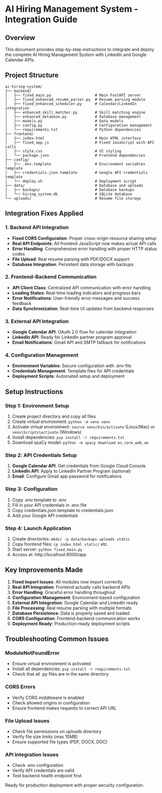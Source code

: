 # AI Hiring Management System - Integration Guide

## Overview
This document provides step-by-step instructions to integrate and deploy the complete AI Hiring Management System with LinkedIn and Google Calendar APIs.

## Project Structure
```
ai-hiring-system/
├── backend/
│   ├── fixed_main.py                    # Main FastAPI server
│   ├── fixed_enhanced_resume_parser.py  # Resume parsing module
│   ├── fixed_enhanced_scheduler.py      # Calendar/LinkedIn integration  
│   ├── enhanced_skill_matcher.py        # Skill matching engine
│   ├── enhanced_database.py             # Database management
│   ├── models.py                        # Data models
│   ├── config.py                        # Configuration management
│   └── requirements.txt                 # Python dependencies
├── frontend/
│   ├── index.html                       # Main HTML interface
│   ├── fixed_app.js                     # Fixed JavaScript with API calls
│   ├── style.css                        # UI styling
│   └── package.json                     # Frontend dependencies
├── config/
│   ├── .env.template                    # Environment variables template
│   ├── credentials.json.template        # Google API credentials template
│   └── deploy.sh                        # Deployment script
├── data/                                # Database and uploads
│   ├── backups/                         # Database backups
│   └── hiring_system.db                 # SQLite database
└── uploads/                             # Resume file storage
```

## Integration Fixes Applied

### 1. Backend API Integration
- **Fixed CORS Configuration**: Proper cross-origin resource sharing setup
- **Real API Endpoints**: All frontend JavaScript now makes actual API calls
- **Error Handling**: Comprehensive error handling with proper HTTP status codes
- **File Upload**: Real resume parsing with PDF/DOCX support
- **Database Integration**: Persistent data storage with backups

### 2. Frontend-Backend Communication  
- **API Client Class**: Centralized API communication with error handling
- **Loading States**: Real-time loading indicators and progress bars
- **Error Notifications**: User-friendly error messages and success feedback
- **Data Synchronization**: Real-time UI updates from backend responses

### 3. External API Integration
- **Google Calendar API**: OAuth 2.0 flow for calendar integration
- **LinkedIn API**: Ready for LinkedIn partner program approval
- **Email Notifications**: Gmail API and SMTP fallback for notifications

### 4. Configuration Management
- **Environment Variables**: Secure configuration with .env file
- **Credentials Management**: Template files for API credentials
- **Deployment Scripts**: Automated setup and deployment

## Setup Instructions

### Step 1: Environment Setup
1. Create project directory and copy all files
2. Create virtual environment: `python -m venv venv`
3. Activate virtual environment: `source venv/bin/activate` (Linux/Mac) or `venv\Scripts\activate` (Windows)
4. Install dependencies: `pip install -r requirements.txt`
5. Download spaCy model: `python -m spacy download en_core_web_sm`

### Step 2: API Credentials Setup
1. **Google Calendar API**: Get credentials from Google Cloud Console
2. **LinkedIn API**: Apply to LinkedIn Partner Program (optional)
3. **Email**: Configure Gmail app password for notifications

### Step 3: Configuration
1. Copy .env.template to .env
2. Fill in your API credentials in .env file
3. Copy credentials.json.template to credentials.json
4. Add your Google API credentials

### Step 4: Launch Application
1. Create directories: `mkdir -p data/backups uploads static`
2. Copy frontend files: `cp index.html static/` etc.
3. Start server: `python fixed_main.py`
4. Access at: http://localhost:8000/app

## Key Improvements Made

1. **Fixed Import Issues**: All modules now import correctly
2. **Real API Integration**: Frontend actually calls backend APIs
3. **Error Handling**: Graceful error handling throughout
4. **Configuration Management**: Environment-based configuration
5. **External API Integration**: Google Calendar and LinkedIn ready
6. **File Processing**: Real resume parsing with multiple formats
7. **Database Persistence**: Data is properly saved and loaded
8. **CORS Configuration**: Frontend-backend communication works
9. **Deployment Ready**: Production-ready deployment scripts

## Troubleshooting Common Issues

### ModuleNotFoundError
- Ensure virtual environment is activated
- Install all dependencies: `pip install -r requirements.txt`
- Check that all .py files are in the same directory

### CORS Errors
- Verify CORS middleware is enabled
- Check allowed origins in configuration
- Ensure frontend makes requests to correct API URL

### File Upload Issues
- Check file permissions on uploads directory
- Verify file size limits (max 10MB)
- Ensure supported file types (PDF, DOCX, DOC)

### API Integration Issues
- Check .env configuration
- Verify API credentials are valid
- Test backend health endpoint first

Ready for production deployment with proper security configuration.
